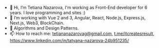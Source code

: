 - 👋 Hi, I’m Tetiana Nazarova, I'm working as Front-End developer for 6 years. I love programming and sites :)
- 👀 I’m working with Vue 2 and 3, Angular, React, Node.js, Express.js, Next.js, Web3, BlockChain.
- 🌱 Algorithms and Design Patterns.
- 📫 How to reach me: tetiananazarovag@gmail.com, [t.me/itcreatesresult](https://t.me/itcreatesresult), https://www.linkedin.com/in/tatyana-nazarova-24b951235/
<!---
TatyanaMolchanova/TatyanaMolchanova is a ✨ special ✨ repository because its `README.md` (this file) appears on your GitHub profile.
You can click the Preview link to take a look at your changes.
--->
